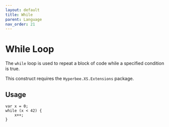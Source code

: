 ```yaml
---
layout: default
title: While
parent: Language
nav_order: 21
---
```


# While Loop

The `while` loop is used to repeat a block of code while a specified condition is true.

This construct requires the `Hyperbee.XS.Extensions` package.

## Usage

```
var x = 0;
while (x < 42) {
    x++;
}
```
